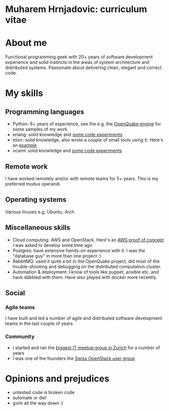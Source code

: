 # Muharem Hrnjadovic: curriculum vitae

# About me
Functional programming geek with 20+ years of software development experience
and solid instincts in the areas of system architecture and distributed
systems. Passionate about delivering clean, elegant and correct code.

# My skills

## Programming languages
 * Python: 6+ years of experience, see the e.g. the [OpenQuake engine](https://github.com/gem/oq-engine) for some samples of my work
 * erlang: solid knowledge and [some code experiments](https://github.com/freizeit/exercises/tree/master/cj-a-store-credit/erlang)
 * elixir: solid knowledge, also wrote a couple of small tools using it.
   Here's an [example](https://github.com/arbeit/mmt)
 * ocaml: solid knowledge and [some code experiments](https://github.com/freizeit/exercises/tree/master/cj-a-store-credit/ocaml)

## Remote work
I have worked remotely and/or with remote teams for 5+ years. This is my preferred modus operandi.

## Operating systems
Various linuxes e.g. Ubuntu, Arch

## Miscellaneous skills
 * Cloud computing: AWS and OpenStack. Here's an [AWS proof of concept](https://github.com/freizeit/auto-scaling-demo) I was asked to develop some time ago
 * Postgres: have extensive hands-on experience with it. I was the "database guy" in more than one project :)
 * RabbitMQ: used it quite a bit in the OpenQuake project, did most of the trouble-shooting and debugging on the distributed computation cluster.
 * Automation & deployment: I know of tools like puppet, ansible etc. and have dabbled with them. Have also played with docker more recently.

## Social
### Agile teams
I have built and led a number of agile and distributed software development teams in the last couple of years

### Community
 * I started and ran the [biggest IT meetup group in Zurich](http://www.meetup.com/zhgeeks/) for a number of years
 * I was one of the founders the [Swiss OpenStack user group](http://www.meetup.com/openstack-ch/)

# Opinions and prejudices

 * untested code is broken code
 * automate or die!
 * gvim all the way down :)
